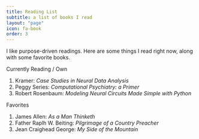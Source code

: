 ```yaml
---
title: Reading List
subtitle: a list of books I read
layout: "page"
icon: fa-book
order: 3
---
```


I like purpose-driven readings. Here are some things I read right now, along with some favorite books.

Currently Reading / Own
1. Kramer: *Case Studies in Neural Data Analysis*
2. Peggy Series: *Computational Psychiatry: a Primer*
3. Robert Rosenbaum: *Modeling Neural Circuits Made Simple with Python*

Favorites
1. James Allen: *As a Man Thinketh*
2. Father Raplh W. Beiting: *Pilgrimage of a Country Preacher*
3. Jean Craighead George: *My Side of the Mountain*
